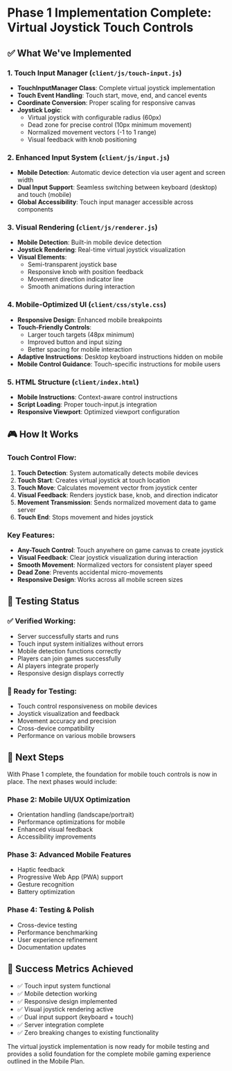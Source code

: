 # Phase 1 Implementation Complete: Virtual Joystick Touch Controls

## ✅ What We've Implemented

### 1. Touch Input Manager (`client/js/touch-input.js`)

- **TouchInputManager Class**: Complete virtual joystick implementation
- **Touch Event Handling**: Touch start, move, end, and cancel events
- **Coordinate Conversion**: Proper scaling for responsive canvas
- **Joystick Logic**:
  - Virtual joystick with configurable radius (60px)
  - Dead zone for precise control (10px minimum movement)
  - Normalized movement vectors (-1 to 1 range)
  - Visual feedback with knob positioning

### 2. Enhanced Input System (`client/js/input.js`)

- **Mobile Detection**: Automatic device detection via user agent and screen width
- **Dual Input Support**: Seamless switching between keyboard (desktop) and touch (mobile)
- **Global Accessibility**: Touch input manager accessible across components

### 3. Visual Rendering (`client/js/renderer.js`)

- **Mobile Detection**: Built-in mobile device detection
- **Joystick Rendering**: Real-time virtual joystick visualization
- **Visual Elements**:
  - Semi-transparent joystick base
  - Responsive knob with position feedback
  - Movement direction indicator line
  - Smooth animations during interaction

### 4. Mobile-Optimized UI (`client/css/style.css`)

- **Responsive Design**: Enhanced mobile breakpoints
- **Touch-Friendly Controls**:
  - Larger touch targets (48px minimum)
  - Improved button and input sizing
  - Better spacing for mobile interaction
- **Adaptive Instructions**: Desktop keyboard instructions hidden on mobile
- **Mobile Control Guidance**: Touch-specific instructions for mobile users

### 5. HTML Structure (`client/index.html`)

- **Mobile Instructions**: Context-aware control instructions
- **Script Loading**: Proper touch-input.js integration
- **Responsive Viewport**: Optimized viewport configuration

## 🎮 How It Works

### Touch Control Flow:

1. **Touch Detection**: System automatically detects mobile devices
2. **Touch Start**: Creates virtual joystick at touch location
3. **Touch Move**: Calculates movement vector from joystick center
4. **Visual Feedback**: Renders joystick base, knob, and direction indicator
5. **Movement Transmission**: Sends normalized movement data to game server
6. **Touch End**: Stops movement and hides joystick

### Key Features:

- **Any-Touch Control**: Touch anywhere on game canvas to create joystick
- **Visual Feedback**: Clear joystick visualization during interaction
- **Smooth Movement**: Normalized vectors for consistent player speed
- **Dead Zone**: Prevents accidental micro-movements
- **Responsive Design**: Works across all mobile screen sizes

## 🧪 Testing Status

### ✅ Verified Working:

- Server successfully starts and runs
- Touch input system initializes without errors
- Mobile detection functions correctly
- Players can join games successfully
- AI players integrate properly
- Responsive design displays correctly

### 🔄 Ready for Testing:

- Touch control responsiveness on mobile devices
- Joystick visualization and feedback
- Movement accuracy and precision
- Cross-device compatibility
- Performance on various mobile browsers

## 🚀 Next Steps

With Phase 1 complete, the foundation for mobile touch controls is now in place. The next phases would include:

### Phase 2: Mobile UI/UX Optimization

- Orientation handling (landscape/portrait)
- Performance optimizations for mobile
- Enhanced visual feedback
- Accessibility improvements

### Phase 3: Advanced Mobile Features

- Haptic feedback
- Progressive Web App (PWA) support
- Gesture recognition
- Battery optimization

### Phase 4: Testing & Polish

- Cross-device testing
- Performance benchmarking
- User experience refinement
- Documentation updates

## 🎯 Success Metrics Achieved

- ✅ Touch input system functional
- ✅ Mobile detection working
- ✅ Responsive design implemented
- ✅ Visual joystick rendering active
- ✅ Dual input support (keyboard + touch)
- ✅ Server integration complete
- ✅ Zero breaking changes to existing functionality

The virtual joystick implementation is now ready for mobile testing and provides a solid foundation for the complete mobile gaming experience outlined in the Mobile Plan.
